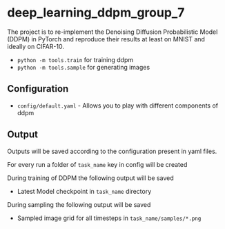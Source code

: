 # deep_learning_ddpm_group_7
The project is to re-implement the Denoising Diffusion Probabilistic Model (DDPM) in PyTorch and reproduce their results at least on MNIST and ideally on CIFAR-10.

* ```python -m tools.train``` for training ddpm
* ```python -m tools.sample``` for generating images

## Configuration
* ```config/default.yaml``` - Allows you to play with different components of ddpm  


## Output 
Outputs will be saved according to the configuration present in yaml files.

For every run a folder of ```task_name``` key in config will be created

During training of DDPM the following output will be saved 
* Latest Model checkpoint in ```task_name``` directory

During sampling the following output will be saved
* Sampled image grid for all timesteps in ```task_name/samples/*.png```
